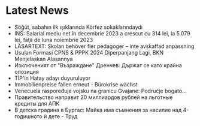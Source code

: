 # Latest News
-  Söğüt, sabahın ilk ışıklarında Körfez sokaklarındaydı
-  INS: Salarial mediu net în decembrie 2023 a crescut cu 314 lei, la 5.079 lei, faţă de luna noiembrie 2023
-  LÄSARTEXT: Skolan behöver fler pedagoger – inte avskaffad anpassning
-  Usulan Formasi CPNS & PPPK 2024 Diperpanjang Lagi, BKN Menjelaskan Alasannya
-  Изключеният от "Възраждане" Дренчев: Държат се като крайна опозиция
-  TİP'in Hatay adayı duyuruluyor
-  Immobilienpreise fallen erneut - Bürokrise wächst
-  Venecuela raspoređuje vojsku na granicu Gvajane: Područje bogato...
-  Правительство направит 20 миллиардов рублей на льготные кредиты для АПК
-  В детска градина в Бургас: Майка има съмнения за насилие над 4-годишното ѝ дете - Труд
